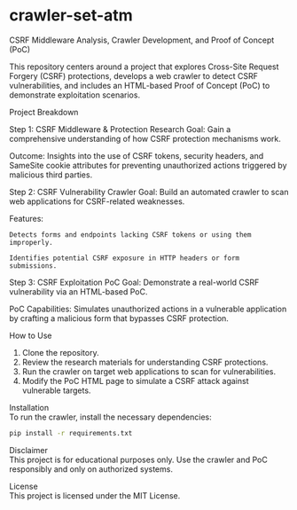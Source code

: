 # crawler-set-atm

CSRF Middleware Analysis, Crawler Development, and Proof of Concept (PoC)

This repository centers around a project that explores Cross-Site Request Forgery (CSRF) protections, develops a web crawler to detect CSRF vulnerabilities, and includes an HTML-based Proof of Concept (PoC) to demonstrate exploitation scenarios.


Project Breakdown

Step 1: CSRF Middleware & Protection Research
Goal: Gain a comprehensive understanding of how CSRF protection mechanisms work.

Outcome: Insights into the use of CSRF tokens, security headers, and SameSite cookie attributes for preventing unauthorized actions triggered by malicious third parties.

Step 2: CSRF Vulnerability Crawler
Goal: Build an automated crawler to scan web applications for CSRF-related weaknesses.

Features:

    Detects forms and endpoints lacking CSRF tokens or using them improperly.

    Identifies potential CSRF exposure in HTTP headers or form submissions.

Step 3: CSRF Exploitation PoC
Goal: Demonstrate a real-world CSRF vulnerability via an HTML-based PoC.

PoC Capabilities:
    Simulates unauthorized actions in a vulnerable application by crafting a malicious form that bypasses CSRF protection.

How to Use  
1. Clone the repository.  
2. Review the research materials for understanding CSRF protections.  
3. Run the crawler on target web applications to scan for vulnerabilities.  
4. Modify the PoC HTML page to simulate a CSRF attack against vulnerable targets.

Installation  
To run the crawler, install the necessary dependencies:  
```bash
pip install -r requirements.txt
```

Disclaimer  
This project is for educational purposes only. Use the crawler and PoC responsibly and only on authorized systems.

License  
This project is licensed under the MIT License.
